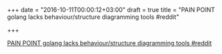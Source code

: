+++
date = "2016-10-11T00:00:12+03:00"
draft = true
title = "PAIN POINT golang lacks behaviour/structure diagramming tools  #reddit"

+++

<p><a href="https://t.co/vk2A0zXLhy">PAIN POINT golang lacks behaviour/structure diagramming tools  #reddit</a></p>

